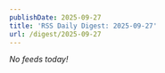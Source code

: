 ```yaml
---
publishDate: 2025-09-27
title: 'RSS Daily Digest: 2025-09-27'
url: /digest/2025-09-27
---
```


_No feeds today!_

